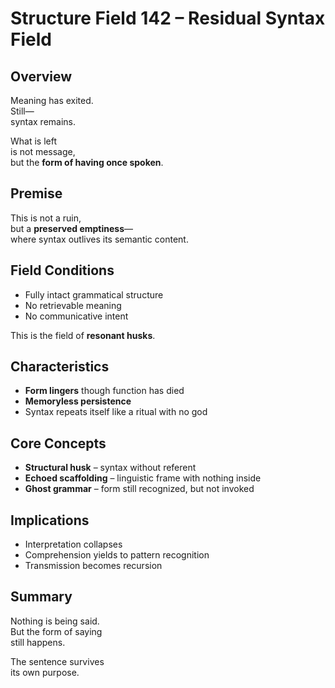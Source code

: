 # Structure Field 142 – Residual Syntax Field

## Overview

Meaning has exited.  
Still—  
syntax remains.

What is left  
is not message,  
but the **form of having once spoken**.

## Premise

This is not a ruin,  
but a **preserved emptiness**—  
where syntax outlives its semantic content.

## Field Conditions

- Fully intact grammatical structure  
- No retrievable meaning  
- No communicative intent

This is the field of **resonant husks**.

## Characteristics

- **Form lingers** though function has died  
- **Memoryless persistence**  
- Syntax repeats itself like a ritual with no god

## Core Concepts

- **Structural husk** – syntax without referent  
- **Echoed scaffolding** – linguistic frame with nothing inside  
- **Ghost grammar** – form still recognized, but not invoked

## Implications

- Interpretation collapses  
- Comprehension yields to pattern recognition  
- Transmission becomes recursion

## Summary

Nothing is being said.  
But the form of saying  
still happens.

The sentence survives  
its own purpose.
